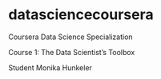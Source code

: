 # datasciencecoursera

Coursera Data Science Specialization

Course 1: The Data Scientist’s Toolbox

Student Monika Hunkeler
